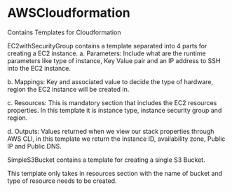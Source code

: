 # AWSCloudformation
Contains Templates for Cloudformation

EC2withSecurityGroup contains a template separated into 4 parts for creating a EC2 instance. 
a. Parameters: Include what are the runtime parameters like type of instance, Key Value pair and an IP address to SSH into the EC2 instance.

b. Mappings: Key and associated value to decide the type of hardware, region the EC2 instance will be created in.

c. Resources: This is mandatory section that includes the EC2 resources properties. In this template it is instance type, instance security group and region.

d. Outputs: Values returned when we view our stack properties through AWS CLI, in this template we return the instance ID, availability zone, Public IP and Public DNS.


SimpleS3Bucket contains a template for creating a single S3 Bucket.

This template only takes in resources section with the name of bucket and type of resource needs to be created.
